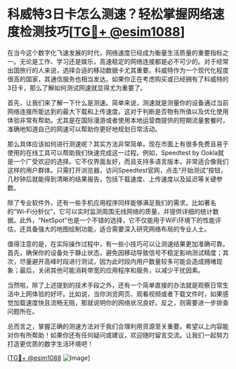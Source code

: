 # 科威特3日卡怎么测速？轻松掌握网络速度检测技巧[[TG💪+ @esim1088](https://t.me/s/esim1088)]

在当今这个数字化飞速发展的时代，网络速度已经成为衡量生活质量的重要指标之一。无论是工作、学习还是娱乐，高速稳定的网络连接都是必不可少的。对于经常出国旅行的人来说，选择合适的移动数据卡尤其重要。科威特作为一个现代化程度很高的国家，其通信服务也相当发达。如果你正在考虑购买或已经拥有了科威特的3日卡，那么了解如何测试网速就显得尤为重要了。

首先，让我们来了解一下什么是测速。简单来说，测速就是测量你的设备通过当前网络连接所能达到的最大下载和上传速度。这对于判断是否物有所值以及优化使用体验非常有帮助。尤其是在国际漫游或者使用本地运营商提供的短期流量套餐时，准确地知道自己的网速可以帮助你更好地规划日常活动。

那么具体应该如何进行测速呢？其实方法非常简单。现在市面上有很多免费且易于使用的在线工具可以帮助我们快速完成这一过程。例如，Speedtest by Ookla就是一个广受欢迎的选择。它不仅界面友好，而且支持多语言版本，非常适合像我们这样的用户群体。只需打开浏览器，访问Speedtest官网，点击“开始测试”按钮，几秒钟后就能得到清晰的结果报告，包括下载速度、上传速度以及延迟等关键参数。

除了专业软件外，还有一些手机应用程序同样能够满足我们的需求。比如著名的“Wi-Fi分析仪”，它可以实时监测周围无线网络的质量，并提供详细的统计数据。此外，“NetSpot”也是一个不错的选择，它不仅能用于WiFi环境下的性能评估，还具备强大的地图绘制功能，适合需要深入研究网络布局的专业人士。

值得注意的是，在实际操作过程中，有一些小技巧可以让测速结果更加准确可靠。首先，确保你的设备处于静止状态，避免因移动导致信号不稳定影响测试精度；其次，尽量避开高峰时段进行测试，因为此时段内用户数量较多可能会造成拥堵现象；最后，关闭其他可能消耗带宽的应用程序和服务，以减少干扰因素。

当然啦，除了上述提到的技术手段之外，还有一个简单直接的办法就是观察日常生活中上网体验的好坏。比如说，当你浏览网页、观看视频或者下载文件时，如果感觉加载速度快且流畅无阻，那就说明你的网络状况良好。反之，则需要进一步排查问题所在。

总而言之，掌握正确的测速方法对于我们合理利用资源至关重要。希望以上内容能对你有所帮助！如果你还有任何疑问或建议，欢迎随时留言交流。让我们一起努力打造更优质的数字生活环境吧！

[[TG💪+ @esim1088](https://t.me/s/esim1088) ![Image](https://i.postimg.cc/4NQfJmqS/Snipaste-2025-05-13-00-14-12.png)]